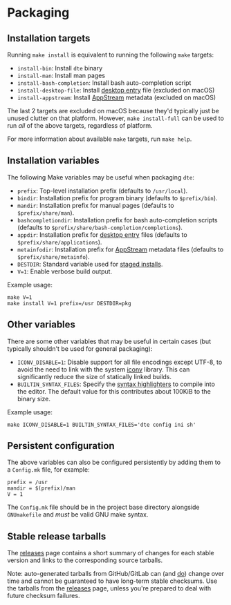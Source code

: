 Packaging
=========

Installation targets
--------------------

Running `make install` is equivalent to running the following `make`
targets:

* `install-bin`: Install `dte` binary
* `install-man`: Install man pages
* `install-bash-completion`: Install bash auto-completion script
* `install-desktop-file`: Install [desktop entry] file (excluded on macOS)
* `install-appstream`: Install [AppStream] metadata (excluded on macOS)

The last 2 targets are excluded on macOS because they'd typically just be
unused clutter on that platform. However, `make install-full` can be used
to run *all* of the above targets, regardless of platform.

For more information about available `make` targets, run `make help`.

Installation variables
----------------------

The following Make variables may be useful when packaging `dte`:

* `prefix`: Top-level installation prefix (defaults to `/usr/local`).
* `bindir`: Installation prefix for program binary (defaults to
  `$prefix/bin`).
* `mandir`: Installation prefix for manual pages (defaults to
  `$prefix/share/man`).
* `bashcompletiondir`: Installation prefix for bash auto-completion
  scripts (defaults to `$prefix/share/bash-completion/completions`).
* `appdir`: Installation prefix for [desktop entry] files (defaults
  to `$prefix/share/applications`).
* `metainfodir`: Installation prefix for [AppStream] metadata files
  (defaults to `$prefix/share/metainfo`).
* `DESTDIR`: Standard variable used for [staged installs].
* `V=1`: Enable verbose build output.

Example usage:

    make V=1
    make install V=1 prefix=/usr DESTDIR=pkg

Other variables
---------------

There are some other variables that may be useful in certain cases
(but typically shouldn't be used for general packaging):

* `ICONV_DISABLE=1`: Disable support for all file encodings except
  UTF-8, to avoid the need to link with the system [iconv] library.
  This can significantly reduce the size of statically linked builds.
* `BUILTIN_SYNTAX_FILES`: Specify the [syntax highlighters] to compile
  into the editor. The default value for this contributes about 100KiB
  to the binary size.

Example usage:

    make ICONV_DISABLE=1 BUILTIN_SYNTAX_FILES='dte config ini sh'

Persistent configuration
------------------------

The above variables can also be configured persistently by adding them
to a `Config.mk` file, for example:

    prefix = /usr
    mandir = $(prefix)/man
    V = 1

The `Config.mk` file should be in the project base directory alongside
`GNUmakefile` and *must* be valid GNU make syntax.

Stable release tarballs
-----------------------

The [releases] page contains a short summary of changes for each
stable version and links to the corresponding source tarballs.

Note: auto-generated tarballs from GitHub/GitLab can (and
[do][libgit issue #4343]) change over time and cannot be guaranteed to
have long-term stable checksums. Use the tarballs from the [releases]
page, unless you're prepared to deal with future checksum failures.


[desktop entry]: https://specifications.freedesktop.org/desktop-entry-spec/desktop-entry-spec-latest.html
[AppStream]: https://www.freedesktop.org/software/appstream/docs/
[staged installs]: https://www.gnu.org/prep/standards/html_node/DESTDIR.html
[iconv]: https://pubs.opengroup.org/onlinepubs/9699919799/basedefs/iconv.h.html
[syntax highlighters]: ../config/syntax
[releases]: https://craigbarnes.gitlab.io/dte/releases.html
[libgit issue #4343]: https://github.com/libgit2/libgit2/issues/4343
